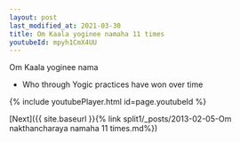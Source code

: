 ```yaml
---
layout: post
last_modified_at: 2021-03-30
title: Om Kaala yoginee namaha 11 times
youtubeId: mpyh1CmX4UU
---
```

 
 
Om Kaala yoginee nama 
 
 -  Who through Yogic practices have won over time 
 
  
 
  
 
 
 
 
 
 


{% include youtubePlayer.html id=page.youtubeId %}
 
[Next]({{ site.baseurl }}{% link  split1/_posts/2013-02-05-Om nakthancharaya namaha 11 times.md%})
 
